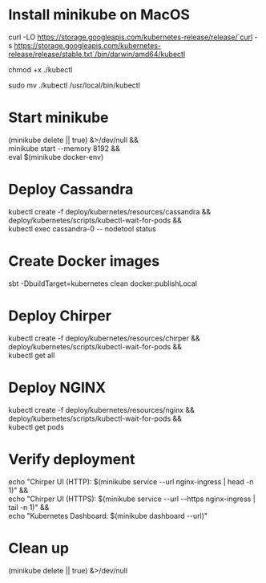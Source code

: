 # Install minikube on MacOS

curl -LO https://storage.googleapis.com/kubernetes-release/release/`curl -s https://storage.googleapis.com/kubernetes-release/release/stable.txt`/bin/darwin/amd64/kubectl

chmod +x ./kubectl

sudo mv ./kubectl /usr/local/bin/kubectl

# Start minikube

(minikube delete || true) &>/dev/null && \
minikube start --memory 8192 && \
eval $(minikube docker-env)

# Deploy Cassandra

kubectl create -f deploy/kubernetes/resources/cassandra && \
deploy/kubernetes/scripts/kubectl-wait-for-pods && \
kubectl exec cassandra-0 -- nodetool status

# Create Docker images

sbt -DbuildTarget=kubernetes clean docker:publishLocal

# Deploy Chirper

kubectl create -f deploy/kubernetes/resources/chirper && \
deploy/kubernetes/scripts/kubectl-wait-for-pods && \
kubectl get all

# Deploy NGINX

kubectl create -f deploy/kubernetes/resources/nginx && \
deploy/kubernetes/scripts/kubectl-wait-for-pods && \
kubectl get pods

# Verify deployment

echo "Chirper UI (HTTP): $(minikube service --url nginx-ingress | head -n 1)" && \
echo "Chirper UI (HTTPS): $(minikube service --url --https nginx-ingress | tail -n 1)" && \
echo "Kubernetes Dashboard: $(minikube dashboard --url)"

# Clean up

(minikube delete || true) &>/dev/null
